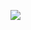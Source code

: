 ![](https://cdn.discordapp.com/attachments/776863855976382504/1087504886238814218/hafta09_1_qqmPQA8fi5.png)
